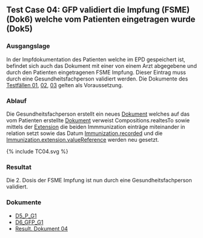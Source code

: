 ## Test Case 04: GFP validiert die Impfung (FSME)(Dok6) welche vom Patienten eingetragen wurde (Dok5)

### Ausgangslage
In der Impfdokumentation des Patienten welche im EPD gespeichert ist, befindet sich auch das Dokument mit einer von einem Arzt abgegebene und durch den Patienten eingetragenen FSME Impfung. Dieser Eintrag muss durch eine Gesundheitsfachperson validiert werden.
Die Dokumente des [Testfällen 01](TC_01.html), [02](TC_02.html), [03](TC_03.html) gelten als Voraussetzung.


### Ablauf
Die Gesundheitsfachperson erstellt ein neues [Dokument](Bundle-D6-GFP-G1.json) welches auf das vom Patienten erstellte [Dokument](Bundle-D5-P-G1.json) verweist Compositions.realtesTo sowie mittels der [Extension](StructureDefinition-ch-vacd-ext-cross-reference.html) die beiden Immmunization einträge miteinander in relation setzt sowie das Datum [Immunization.recorded](StructureDefinition-ch-vacd-immunization-definitions.html#Immunization.recorded) und die [Immunization.extension.valueReference](StructureDefinition-ch-vacd-ext-immunization-recorder-reference-definitions.html#Extension.valueReference) werden neu gesetzt.

<div>{% include TC04.svg %}</div>

### Resultat
Die 2. Dosis der FSME Impfung ist nun durch eine Gesundheitsfachperson validiert.


### Dokumente
* [D5_P_G1](Bundle-D5-P-G1.json)
* [D6_GFP_G1](Bundle-D6-GFP-G1.json)
* [Result. Dokument 04](Bundle-RD04.json)

